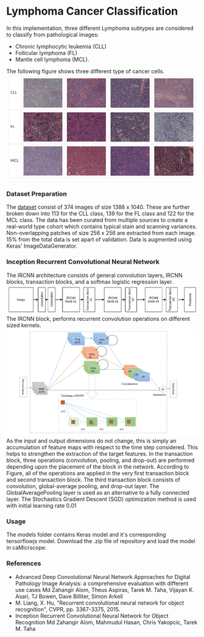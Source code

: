# Lymphoma Cancer Classification
In this implementation, three different Lymphoma subtypes are considered to classify from pathological images:
- Chronic lymphocytic leukemia (CLL) 
- Follicular lymphoma (FL)
- Mantle cell lymphoma (MCL). 

The following figure shows three different type of cancer cells.
<img src="imgs/lymp_samples.png" >
### Dataset Preparation
The [dataset](http://www.andrewjanowczyk.com/use-case-7-lymphoma-sub-type-classification/) consist of 374 images of size 1388 x 1040. These are further broken down into 113 for the CLL class, 139 for the FL class and 122 for the MCL class. The data has been curated from multiple sources to create a real-world type cohort which contains typical stain and scanning variances. 
Non-overlapping patches of size 256 x 256 are extracted from each image. 15% from the total data is set apart of validation. Data is augmented using Keras' ImageDataGenerator.
### Inception Recurrent Convolutional Neural Network
The IRCNN architecture consists of general convolution layers, IRCNN blocks, transaction blocks, and a softmax logistic regression layer.
<img src="imgs/lymph.jpg">
The IRCNN block, performs recurrent convolution operations on different sized kernels.
<img src="imgs/arch.png">
As the input and output dimensions do not change, this is simply an accumulation of feature maps with respect to the time step considered. This helps to strengthen the extraction of the target features.
In the transaction block, three operations (convolution, pooling, and drop-out) are performed depending upon the placement of the block in the network. According to Figure,  all of the operations are applied in the very first transaction block and second transaction block. The third transaction block consists of convolution, global-average pooling, and drop-out layer. The GlobalAveragePooling layer is used as an alternative to a fully connected layer.
The Stochastics Gradient Descent (SGD) optimization method is used with initial learning rate 0.01
### Usage
The models folder contains Keras model and it's corresponding tensorflowjs model. Download the .zip file of repository and load the model in caMicrscope.
### References
- Advanced Deep Convolutional Neural Network Approaches for Digital Pathology Image Analysis: a comprehensive evaluation with different use cases
Md Zahangir Alom, Theus Aspiras, Tarek M. Taha, Vijayan K. Asari, TJ Bowen, Dave Billiter, Simon Arkell
- M. Liang, X. Hu, "Recurrent convolutional neural network for object recognition", CVPR, pp. 3367-3375, 2015.
- Inception Recurrent Convolutional Neural Network for Object Recognition
Md Zahangir Alom, Mahmudul Hasan, Chris Yakopcic, Tarek M. Taha
